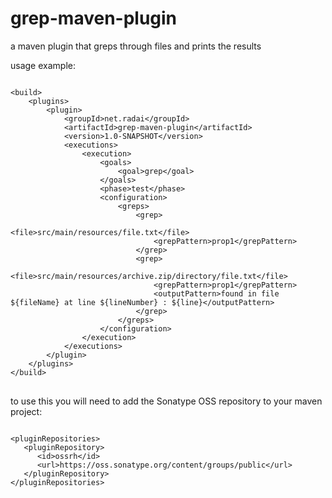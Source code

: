 grep-maven-plugin
=================

a maven plugin that greps through files and prints the results

usage example:

<pre>
<code>
&lt;build&gt;
    &lt;plugins&gt;
		&lt;plugin&gt;
			&lt;groupId&gt;net.radai&lt;/groupId&gt;
			&lt;artifactId&gt;grep-maven-plugin&lt;/artifactId&gt;
			&lt;version&gt;1.0-SNAPSHOT&lt;/version&gt;
			&lt;executions&gt;
				&lt;execution&gt;
					&lt;goals&gt;
						&lt;goal&gt;grep&lt;/goal&gt;
					&lt;/goals&gt;
					&lt;phase&gt;test&lt;/phase&gt;
					&lt;configuration&gt;
						&lt;greps&gt;
							&lt;grep&gt;
								&lt;file&gt;src/main/resources/file.txt&lt;/file&gt;
								&lt;grepPattern&gt;prop1&lt;/grepPattern&gt;
							&lt;/grep&gt;
							&lt;grep&gt;
								&lt;file&gt;src/main/resources/archive.zip/directory/file.txt&lt;/file&gt;
								&lt;grepPattern&gt;prop1&lt;/grepPattern&gt;
								&lt;outputPattern&gt;found in file ${fileName} at line ${lineNumber} : ${line}&lt;/outputPattern&gt;
							&lt;/grep&gt;
						&lt;/greps&gt;
					&lt;/configuration&gt;
				&lt;/execution&gt;
			&lt;/executions&gt;
		&lt;/plugin&gt;
	&lt;/plugins&gt;
&lt;/build&gt;
</code>
</pre>

to use this you will need to add the Sonatype OSS repository to your maven project:
<pre>
<code>
&lt;pluginRepositories&gt;
   &lt;pluginRepository&gt;
      &lt;id&gt;ossrh&lt;/id&gt;
      &lt;url&gt;https://oss.sonatype.org/content/groups/public&lt;/url&gt;
   &lt;/pluginRepository&gt;
&lt;/pluginRepositories&gt;
</code>
</pre>
